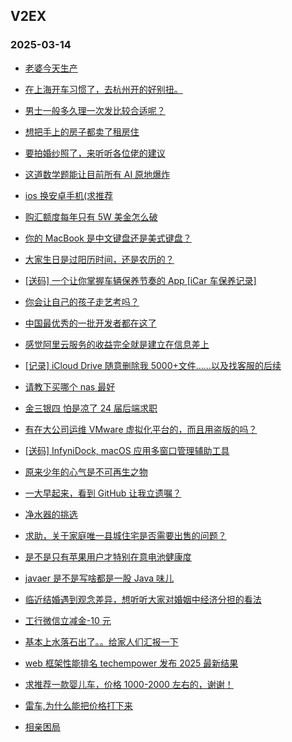 ## V2EX 
### 2025-03-14

+ [老婆今天生产](https://www.v2ex.com/t/1118101)

+ [在上海开车习惯了，去杭州开的好别扭。](https://www.v2ex.com/t/1117999)

+ [男士一般多久理一次发比较合适呢？](https://www.v2ex.com/t/1118023)

+ [想把手上的房子都卖了租房住](https://www.v2ex.com/t/1118024)

+ [要拍婚纱照了，来听听各位佬的建议](https://www.v2ex.com/t/1118043)

+ [这道数学题能让目前所有 AI 原地爆炸](https://www.v2ex.com/t/1118105)

+ [ios 换安卓手机(求推荐](https://www.v2ex.com/t/1117986)

+ [购汇额度每年只有 5W 美金怎么破](https://www.v2ex.com/t/1118038)

+ [你的 MacBook 是中文键盘还是美式键盘？](https://www.v2ex.com/t/1118002)

+ [大家生日是过阳历时间，还是农历的？](https://www.v2ex.com/t/1118041)

+ [[送码] 一个让你掌握车辆保养节奏的 App [iCar 车保养记录]](https://www.v2ex.com/t/1118078)

+ [你会让自己的孩子走艺考吗？](https://www.v2ex.com/t/1118074)

+ [中国最优秀的一批开发者都在这了](https://www.v2ex.com/t/1118175)

+ [感觉阿里云服务的收益完全就是建立在信息差上](https://www.v2ex.com/t/1118071)

+ [[记录] iCloud Drive 随意删除我 5000+文件……以及找客服的后续](https://www.v2ex.com/t/1118248)

+ [请教下买哪个 nas 最好](https://www.v2ex.com/t/1118189)

+ [金三银四 怕是凉了 24 届后端求职](https://www.v2ex.com/t/1118092)

+ [有在大公司运维 VMware 虚拟化平台的，而且用盗版的吗？](https://www.v2ex.com/t/1118127)

+ [[送码] InfyniDock, macOS 应用多窗口管理辅助工具](https://www.v2ex.com/t/1118106)

+ [原来少年的心气是不可再生之物](https://www.v2ex.com/t/1118116)

+ [一大早起来，看到 GitHub 让我立遗嘱？](https://www.v2ex.com/t/1118312)

+ [净水器的挑选](https://www.v2ex.com/t/1118303)

+ [求助，关于家庭唯一县城住宅是否需要出售的问题？](https://www.v2ex.com/t/1118339)

+ [是不是只有苹果用户才特别在意电池健康度](https://www.v2ex.com/t/1118352)

+ [javaer 是不是写啥都是一股 Java 味儿](https://www.v2ex.com/t/1118358)

+ [临近结婚遇到观念差异，想听听大家对婚姻中经济分担的看法](https://www.v2ex.com/t/1118412)

+ [工行微信立减金-10 元](https://www.v2ex.com/t/1118370)

+ [基本上水落石出了。。给家人们汇报一下](https://www.v2ex.com/t/1118410)

+ [web 框架性能排名 techempower 发布 2025 最新结果](https://www.v2ex.com/t/1118355)

+ [求推荐一款婴儿车，价格 1000-2000 左右的，谢谢！](https://www.v2ex.com/t/1118331)

+ [雷车,为什么能把价格打下来](https://www.v2ex.com/t/1118459)

+ [相亲困局](https://www.v2ex.com/t/1118456)

